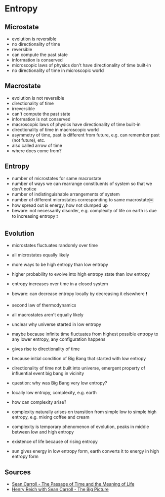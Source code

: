 # Entropy



## Microstate

- evolution is reversible
- no directionality of time
- reversible
- can compute the past state
- information is conserved
- microscopic laws of physics don't have directionality of time built-in
- no directionality of time in microscopic world



## Macrostate

- evolution is not reversible
- directionality of time
- irreversible
- can't compute the past state
- information is not conserved
- macroscopic laws of physics have directionality of time built-in
- directionality of time in macroscopic world
- asymmetry of time, past is different from future, e.g. can remember past (not future), etc.
- also called arrow of time
- where does come from?



## Entropy

- number of microstates for same macrostate
- number of ways we can rearrange constituents of system so that we don't notice
- number of indistinguishable arrangements of system
- number of different microstates corresponding to same macrostate￼
- how spread out is energy, how not clumped up
- beware:  not necessarily disorder, e.g. complexity of life on earth is due to increasing entropy ❗️



## Evolution

- microstates fluctuates randomly over time
- all microstates equally likely
- more ways to be high entropy than low entropy
- higher probability to evolve into high entropy state than low entropy
- entropy increases over time in a closed system
- beware: can decrease entropy locally by decreasing it elsewhere ❗️
- second law of thermodynamics
- all macrostates aren't equally likely


- unclear why universe started in low entropy
- maybe because infinite time fluctuates from highest possible entropy to any lower entropy, any configuration happens

- gives rise to directionality of time
- because initial condition of Big Bang that started with low entropy
- directionality of time not built into universe, emergent property of influential event big bang in vicinity
- question: why was Big Bang very low entropy?


- locally low entropy, complexity, e.g. earth
- how can complexity arise?
- complexity naturally arises on transition from simple low to simple high entropy, e.g. mixing coffee and cream
- complexity is temporary phenomenon of evolution, peaks in middle between low and high entropy
- existence of life because of rising entropy
- sun gives energy in low entropy form, earth converts it to energy in high entropy form




## Sources

- [Sean Carroll - The Passage of Time and the Meaning of Life](https://www.youtube.com/watch?v=-nTQi_LgIQ4)
- [Henry Reich with Sean Carroll - The Big Picture](https://youtube.com/playlist?list=PLoaVOjvkzQtyZF-2VpJrxPz7bxK_p1Dd2)